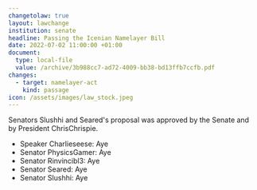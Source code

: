 ```yaml
---
changetolaw: true
layout: lawchange
institution: senate
headline: Passing the Icenian Namelayer Bill
date: 2022-07-02 11:00:00 +01:00
document:
  type: local-file
  value: /archive/3b988cc7-ad72-4009-bb38-bd13ffb7ccfb.pdf
changes:
  - target: namelayer-act
    kind: passage
icon: /assets/images/law_stock.jpeg
---
```

Senators Slushhi and Seared's proposal was approved by the Senate and by President ChrisChrispie.<!--more-->

- Speaker Charlieseese: Aye
- Senator PhysicsGamer: Aye
- Senator Rinvincibl3: Aye
- Senator Seared: Aye
- Senator Slushhi: Aye
